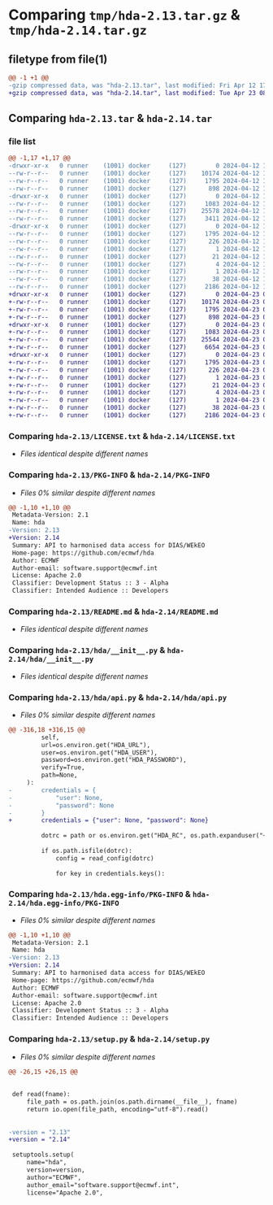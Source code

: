 # Comparing `tmp/hda-2.13.tar.gz` & `tmp/hda-2.14.tar.gz`

## filetype from file(1)

```diff
@@ -1 +1 @@
-gzip compressed data, was "hda-2.13.tar", last modified: Fri Apr 12 17:32:43 2024, max compression
+gzip compressed data, was "hda-2.14.tar", last modified: Tue Apr 23 08:40:18 2024, max compression
```

## Comparing `hda-2.13.tar` & `hda-2.14.tar`

### file list

```diff
@@ -1,17 +1,17 @@
-drwxr-xr-x   0 runner    (1001) docker     (127)        0 2024-04-12 17:32:43.737866 hda-2.13/
--rw-r--r--   0 runner    (1001) docker     (127)    10174 2024-04-12 17:32:29.000000 hda-2.13/LICENSE.txt
--rw-r--r--   0 runner    (1001) docker     (127)     1795 2024-04-12 17:32:43.737866 hda-2.13/PKG-INFO
--rw-r--r--   0 runner    (1001) docker     (127)      898 2024-04-12 17:32:29.000000 hda-2.13/README.md
-drwxr-xr-x   0 runner    (1001) docker     (127)        0 2024-04-12 17:32:43.737866 hda-2.13/hda/
--rw-r--r--   0 runner    (1001) docker     (127)     1083 2024-04-12 17:32:29.000000 hda-2.13/hda/__init__.py
--rw-r--r--   0 runner    (1001) docker     (127)    25578 2024-04-12 17:32:29.000000 hda-2.13/hda/api.py
--rw-r--r--   0 runner    (1001) docker     (127)     3411 2024-04-12 17:32:29.000000 hda-2.13/hda/utils.py
-drwxr-xr-x   0 runner    (1001) docker     (127)        0 2024-04-12 17:32:43.737866 hda-2.13/hda.egg-info/
--rw-r--r--   0 runner    (1001) docker     (127)     1795 2024-04-12 17:32:43.000000 hda-2.13/hda.egg-info/PKG-INFO
--rw-r--r--   0 runner    (1001) docker     (127)      226 2024-04-12 17:32:43.000000 hda-2.13/hda.egg-info/SOURCES.txt
--rw-r--r--   0 runner    (1001) docker     (127)        1 2024-04-12 17:32:43.000000 hda-2.13/hda.egg-info/dependency_links.txt
--rw-r--r--   0 runner    (1001) docker     (127)       21 2024-04-12 17:32:43.000000 hda-2.13/hda.egg-info/requires.txt
--rw-r--r--   0 runner    (1001) docker     (127)        4 2024-04-12 17:32:43.000000 hda-2.13/hda.egg-info/top_level.txt
--rw-r--r--   0 runner    (1001) docker     (127)        1 2024-04-12 17:32:43.000000 hda-2.13/hda.egg-info/zip-safe
--rw-r--r--   0 runner    (1001) docker     (127)       38 2024-04-12 17:32:43.737866 hda-2.13/setup.cfg
--rw-r--r--   0 runner    (1001) docker     (127)     2186 2024-04-12 17:32:29.000000 hda-2.13/setup.py
+drwxr-xr-x   0 runner    (1001) docker     (127)        0 2024-04-23 08:40:18.429583 hda-2.14/
+-rw-r--r--   0 runner    (1001) docker     (127)    10174 2024-04-23 08:40:07.000000 hda-2.14/LICENSE.txt
+-rw-r--r--   0 runner    (1001) docker     (127)     1795 2024-04-23 08:40:18.429583 hda-2.14/PKG-INFO
+-rw-r--r--   0 runner    (1001) docker     (127)      898 2024-04-23 08:40:07.000000 hda-2.14/README.md
+drwxr-xr-x   0 runner    (1001) docker     (127)        0 2024-04-23 08:40:18.429583 hda-2.14/hda/
+-rw-r--r--   0 runner    (1001) docker     (127)     1083 2024-04-23 08:40:07.000000 hda-2.14/hda/__init__.py
+-rw-r--r--   0 runner    (1001) docker     (127)    25544 2024-04-23 08:40:07.000000 hda-2.14/hda/api.py
+-rw-r--r--   0 runner    (1001) docker     (127)     6654 2024-04-23 08:40:07.000000 hda-2.14/hda/utils.py
+drwxr-xr-x   0 runner    (1001) docker     (127)        0 2024-04-23 08:40:18.429583 hda-2.14/hda.egg-info/
+-rw-r--r--   0 runner    (1001) docker     (127)     1795 2024-04-23 08:40:18.000000 hda-2.14/hda.egg-info/PKG-INFO
+-rw-r--r--   0 runner    (1001) docker     (127)      226 2024-04-23 08:40:18.000000 hda-2.14/hda.egg-info/SOURCES.txt
+-rw-r--r--   0 runner    (1001) docker     (127)        1 2024-04-23 08:40:18.000000 hda-2.14/hda.egg-info/dependency_links.txt
+-rw-r--r--   0 runner    (1001) docker     (127)       21 2024-04-23 08:40:18.000000 hda-2.14/hda.egg-info/requires.txt
+-rw-r--r--   0 runner    (1001) docker     (127)        4 2024-04-23 08:40:18.000000 hda-2.14/hda.egg-info/top_level.txt
+-rw-r--r--   0 runner    (1001) docker     (127)        1 2024-04-23 08:40:18.000000 hda-2.14/hda.egg-info/zip-safe
+-rw-r--r--   0 runner    (1001) docker     (127)       38 2024-04-23 08:40:18.429583 hda-2.14/setup.cfg
+-rw-r--r--   0 runner    (1001) docker     (127)     2186 2024-04-23 08:40:07.000000 hda-2.14/setup.py
```

### Comparing `hda-2.13/LICENSE.txt` & `hda-2.14/LICENSE.txt`

 * *Files identical despite different names*

### Comparing `hda-2.13/PKG-INFO` & `hda-2.14/PKG-INFO`

 * *Files 0% similar despite different names*

```diff
@@ -1,10 +1,10 @@
 Metadata-Version: 2.1
 Name: hda
-Version: 2.13
+Version: 2.14
 Summary: API to harmonised data access for DIAS/WEkEO
 Home-page: https://github.com/ecmwf/hda
 Author: ECMWF
 Author-email: software.support@ecmwf.int
 License: Apache 2.0
 Classifier: Development Status :: 3 - Alpha
 Classifier: Intended Audience :: Developers
```

### Comparing `hda-2.13/README.md` & `hda-2.14/README.md`

 * *Files identical despite different names*

### Comparing `hda-2.13/hda/__init__.py` & `hda-2.14/hda/__init__.py`

 * *Files identical despite different names*

### Comparing `hda-2.13/hda/api.py` & `hda-2.14/hda/api.py`

 * *Files 0% similar despite different names*

```diff
@@ -316,18 +316,15 @@
         self,
         url=os.environ.get("HDA_URL"),
         user=os.environ.get("HDA_USER"),
         password=os.environ.get("HDA_PASSWORD"),
         verify=True,
         path=None,
     ):
-        credentials = {
-            "user": None,
-            "password": None
-        }
+        credentials = {"user": None, "password": None}
 
         dotrc = path or os.environ.get("HDA_RC", os.path.expanduser("~/.hdarc"))
 
         if os.path.isfile(dotrc):
             config = read_config(dotrc)
 
             for key in credentials.keys():
```

### Comparing `hda-2.13/hda.egg-info/PKG-INFO` & `hda-2.14/hda.egg-info/PKG-INFO`

 * *Files 0% similar despite different names*

```diff
@@ -1,10 +1,10 @@
 Metadata-Version: 2.1
 Name: hda
-Version: 2.13
+Version: 2.14
 Summary: API to harmonised data access for DIAS/WEkEO
 Home-page: https://github.com/ecmwf/hda
 Author: ECMWF
 Author-email: software.support@ecmwf.int
 License: Apache 2.0
 Classifier: Development Status :: 3 - Alpha
 Classifier: Intended Audience :: Developers
```

### Comparing `hda-2.13/setup.py` & `hda-2.14/setup.py`

 * *Files 0% similar despite different names*

```diff
@@ -26,15 +26,15 @@
 
 
 def read(fname):
     file_path = os.path.join(os.path.dirname(__file__), fname)
     return io.open(file_path, encoding="utf-8").read()
 
 
-version = "2.13"
+version = "2.14"
 
 setuptools.setup(
     name="hda",
     version=version,
     author="ECMWF",
     author_email="software.support@ecmwf.int",
     license="Apache 2.0",
```

